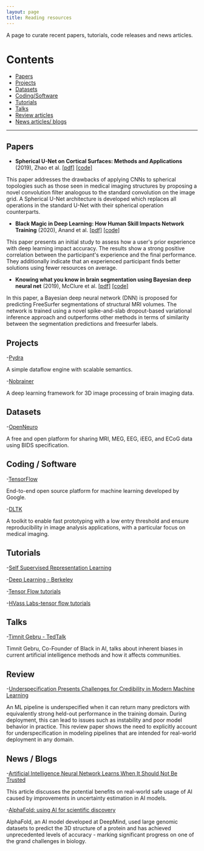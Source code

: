 ```yaml
---
layout: page
title: Reading resources
---
```

A page to curate recent papers, tutorials, code releases and news articles.

# Contents
* [Papers](#papers)
* [Projects](#projects)
* [Datasets](#datasets)
* [Coding/Software](#coding-software)
* [Tutorials](#tutorials)
* [Talks](#talks)
* [Review articles](#review)
* [News articles/ blogs](#news-blogs)

* * *

## Papers
- **Spherical U-Net on Cortical Surfaces: Methods and Applications** (2019), Zhao et al. [[pdf]](http://arxiv.org/pdf/1503.02531) [[code]](https://github.com/zhaofenqiang/Spherical_U-Net)

This paper addresses the drawbacks of applying CNNs to spherical topologies such as those seen in medical imaging structures by proposing a novel convolution filter analogous to the standard convolution on the image grid. A Spherical U-Net architecture is developed which replaces all operations in the standard U-Net with their spherical operation counterparts.

- **Black Magic in Deep Learning: How Human Skill Impacts Network Training** (2020), Anand et al. [[pdf]](https://arxiv.org/abs/2008.05981) [[code]](https://github.com/anandkanav92/htune)

This paper presents an initial study to assess how a user's prior experience with deep learning impact accuracy. The results show a strong positive correlation between the participant's experience and the final performance. They additionally indicate that an experienced participant finds better solutions using fewer resources on average.

- **Knowing what you know in brain segmentation using Bayesian deep neural net** (2019), McClure et al. [[pdf]](https://arxiv.org/abs/1812.01719) [[code]](https://github.com/neuronets/kwyk)

In this paper, a Bayesian deep neural network (DNN) is proposed for predicting FreeSurfer segmentations of structural MRI volumes. The network is trained using a novel spike-and-slab dropout-based variational inference approach and outperforms other methods in terms of similarity between the segmentation predictions and freesurfer labels.



## Projects

-[Pydra](https://github.com/nipype/pydra)

A simple dataflow engine with scalable semantics.

-[Nobrainer](https://github.com/neuronets/nobrainer)

A deep learning framework for 3D image processing of brain imaging data.


## Datasets
  
-[OpenNeuro](https://openneuro.org)

A free and open platform for sharing MRI, MEG, EEG, iEEG, and ECoG data using BIDS specification.


## Coding / Software

-[TensorFlow](https://www.tensorflow.org)

End-to-end open source platform for machine learning developed by Google.

-[DLTK](https://github.com/DLTK/DLTK)

A toolkit to enable fast prototyping with a low entry threshold and ensure reproducibility in image analysis applications, with a particular focus on medical imaging.




## Tutorials

-[Self Supervised Representation Learning](https://lilianweng.github.io/lil-log/2019/11/10/self-supervised-learning.html)

-[Deep Learning - Berkeley](https://berkeley-deep-learning.github.io/cs294-131-s17/)

-[Tensor Flow tutorials](https://github.com/chiphuyen/stanford-tensorflow-tutorials/)

-[HVass Labs-tensor flow tutorials](https://github.com/Hvass-Labs/TensorFlow-Tutorials)


## Talks

-[Timnit Gebru - TedTalk](https://www.youtube.com/watch?v=PWCtoVt1CJM)

Timnit Gebru, Co-Founder of Black in AI, talks about inherent biases in current artificial intelligence methods and how it affects communities.



## Review

-[Underspecification Presents Challenges for Credibility in Modern Machine Learning](https://arxiv.org/pdf/2011.03395.pdf)

An ML pipeline is underspecified when it can return many predictors with equivalently strong held-out performance in the training domain. During deployment, this can lead to issues such as instability and poor model behavior in practice. This review paper shows the need to explicitly account for underspecification in modeling pipelines that are intended for real-world deployment in any domain.

## News / Blogs

-[Artificial Intelligence Neural Network Learns When It Should Not Be Trusted](https://scitechdaily.com/artificial-intelligence-neural-network-learns-when-it-should-not-be-trusted/)

This article discusses the potential benefits on real-world safe usage of AI caused by improvements in uncertainty estimation in AI models.

-[AlphaFold: using AI for scientific discovery](https://deepmind.com/blog/article/AlphaFold-Using-AI-for-scientific-discovery)

AlphaFold, an AI model developed at DeepMind, used large genomic datasets to predict the 3D structure of a protein and has achieved unprecedented levels of accuracy - marking significant progress on one of the grand challenges in biology.



